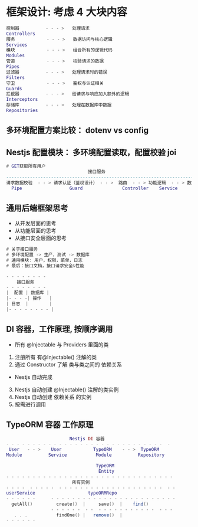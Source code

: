 # 框架设计: 考虑 4 大块内容

```lua
控制器          - - - >   处理请求
Controllers
服务            - - - >   数据访问与核心逻辑
Services
模块            - - - >   组合所有的逻辑代码
Modules
管道            - - - >   核验请求的数据
Pipes
过滤器          - - - >   处理请求时的错误
Filters
守卫            - - - >   鉴权与认证相关
Guards
拦截器          - - - >   给请求与响应加入额外的逻辑
Interceptors
存储库          - - - >   处理在数据库中数据
Repositories
```

## 多环境配置方案比较： dotenv vs config

## Nestjs 配置模块： 多环境配置读取，配置校验 joi

```lua
# GET获取所有用户
                               接口服务
---------------------------------------------------------------------------
请求数据校验  - - > 请求认证（鉴权设计） - - >  路由  - - > 功能逻辑  - - > 数据库操作
  Pipe                  Guard               Controller    Service       Repository
```

## 通用后端框架思考

- 从开发层面的思考
- 从功能层面的思考
- 从接口安全层面的思考

```lua
# 关于接口服务
# 多环境配置 -> 生产，测试 -> 数据库
# 通用模块: 用户，权限，菜单，日志
# 最后：接口文档，接口请求安全&性能

- - - - - - - -
    接口服务
- - - - - - - -
|  配置 | 数据库 |
|- - - -| 操作   |
| 日志  |        |
|- - - - - - - - |
```

## DI 容器，工作原理, 按顺序调用

- 所有 @Injectable 与 Providers 里面的类

1. 注册所有 有@Injectable() 注解的类
2. 通过 Constructor 了解 类与类之间的 依赖关系

- Nestjs 自动完成

3. Nestjs 自动创建 @Injectable() 注解的类实例
4. Nestjs 自动创建 依赖关系 的实例
5. 按需进行调用

## TypeORM 容器 工作原理

```lua
                        Nestjs DI 容器
- - - - - - - - - - - - - - - - - - - - - - - - - - - - - -  -
 User   - - >    User            TypeORM    - - >  TypeORM
Module          Service           Module          Repository

                                  TypeORM
                                   Entity
- - - - - - - - - - - - - - - - - - - - - - - - - - - - - - - -
                         所有实例
- - - -  - - - - -  - - - - - - - - - - - - - - - - - - - -  - -
userService                    typeORMRepo
- - - - - -      - - - - - - - - - - - - - - - - - - - - - - - -
  getAll()         create()  |     save()  |    find()
                 - - - - - -  - -  - - - - - - - - - - -  - - -
   . . .           findOne() |   remove()  |
- - - - - -
```
